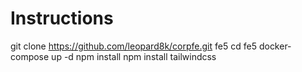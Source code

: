 # Instructions

   git clone https://github.com/leopard8k/corpfe.git fe5
   cd fe5
   docker-compose up -d
   npm install 
   npm install tailwindcss
   
